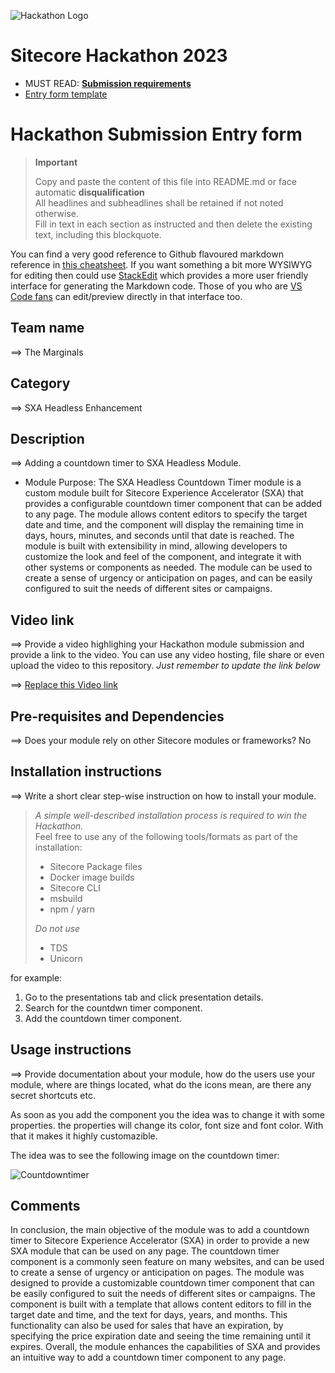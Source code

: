 ![Hackathon Logo](docs/images/hackathon.png?raw=true "Hackathon Logo")
# Sitecore Hackathon 2023

- MUST READ: **[Submission requirements](SUBMISSION_REQUIREMENTS.md)**
- [Entry form template](ENTRYFORM.md)
  
# Hackathon Submission Entry form

> __Important__  
> 
> Copy and paste the content of this file into README.md or face automatic __disqualification__  
> All headlines and subheadlines shall be retained if not noted otherwise.  
> Fill in text in each section as instructed and then delete the existing text, including this blockquote.

You can find a very good reference to Github flavoured markdown reference in [this cheatsheet](https://github.com/adam-p/markdown-here/wiki/Markdown-Cheatsheet). If you want something a bit more WYSIWYG for editing then could use [StackEdit](https://stackedit.io/app) which provides a more user friendly interface for generating the Markdown code. Those of you who are [VS Code fans](https://code.visualstudio.com/docs/languages/markdown#_markdown-preview) can edit/preview directly in that interface too.

## Team name
⟹ The Marginals

## Category
⟹ SXA Headless Enhancement

## Description
⟹ Adding a countdown timer to SXA Headless Module.   

  - Module Purpose:
 The SXA Headless Countdown Timer module is a custom module built for Sitecore Experience Accelerator (SXA) that provides a configurable countdown timer component that can be added to any page. The module allows content editors to specify the target date and time, and the component will display the remaining time in days, hours, minutes, and seconds until that date is reached. The module is built with extensibility in mind, allowing developers to customize the look and feel of the component, and integrate it with other systems or components as needed. The module can be used to create a sense of urgency or anticipation on pages, and can be easily configured to suit the needs of different sites or campaigns.
  

## Video link
⟹ Provide a video highlighing your Hackathon module submission and provide a link to the video. You can use any video hosting, file share or even upload the video to this repository. _Just remember to update the link below_

⟹ [Replace this Video link](#video-link)

## Pre-requisites and Dependencies

⟹ Does your module rely on other Sitecore modules or frameworks?
No

## Installation instructions
⟹ Write a short clear step-wise instruction on how to install your module.  

> _A simple well-described installation process is required to win the Hackathon._  
> Feel free to use any of the following tools/formats as part of the installation:
> - Sitecore Package files
> - Docker image builds
> - Sitecore CLI
> - msbuild
> - npm / yarn
> 
> _Do not use_
> - TDS
> - Unicorn
 
for example:

1. Go to the presentations tab and click presentation details.
2. Search for the countdwn timer component.
3. Add the countdown timer component.  

## Usage instructions
⟹ Provide documentation about your module, how do the users use your module, where are things located, what do the icons mean, are there any secret shortcuts etc.

As soon as you add the component you the idea was to change it with some properties. the properties will change its color, font size and font color. With that it makes it highly customazible. 


The idea was to see the following image on the countdown timer:

![Countdowntimer]([https://ibb.co/DCGSPzC])


## Comments
In conclusion, the main objective of the module was to add a countdown timer to Sitecore Experience Accelerator (SXA) in order to provide a new SXA module that can be used on any page. The countdown timer component is a commonly seen feature on many websites, and can be used to create a sense of urgency or anticipation on pages. The module was designed to provide a customizable countdown timer component that can be easily configured to suit the needs of different sites or campaigns. The component is built with a template that allows content editors to fill in the target date and time, and the text for days, years, and months. This functionality can also be used for sales that have an expiration, by specifying the price expiration date and seeing the time remaining until it expires. Overall, the module enhances the capabilities of SXA and provides an intuitive way to add a countdown timer component to any page.
